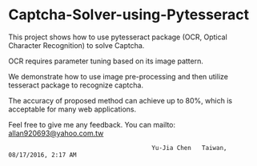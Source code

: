 # Captcha-Solver-using-Pytesseract

This project shows how to use pytesseract package (OCR, Optical Character Recognition) to solve Captcha. 

OCR requires parameter tuning based on its image pattern.

We demonstrate how to use image pre-processing and then utilize tesseract package to recognize captcha.

The accuracy of proposed method can achieve up to 80%, which is acceptable for many web applications.

Feel free to give me any feedback. You can mailto: allan920693@yahoo.com.tw

                                            Yu-Jia Chen   Taiwan, 08/17/2016, 2:17 AM

